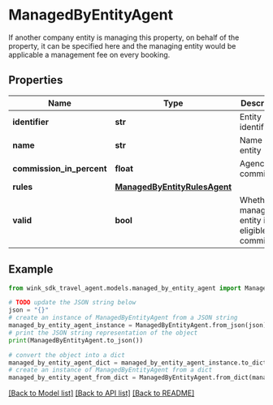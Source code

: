 # ManagedByEntityAgent

If another company entity is managing this property, on behalf of the property, it can be specified here and the managing entity would be applicable a management fee on every booking.

## Properties

Name | Type | Description | Notes
------------ | ------------- | ------------- | -------------
**identifier** | **str** | Entity identifier | 
**name** | **str** | Name of entity | 
**commission_in_percent** | **float** | Agency commission | 
**rules** | [**ManagedByEntityRulesAgent**](ManagedByEntityRulesAgent.md) |  | [optional] 
**valid** | **bool** | Whether managing entity is eligible a commission. | [optional] [readonly] 

## Example

```python
from wink_sdk_travel_agent.models.managed_by_entity_agent import ManagedByEntityAgent

# TODO update the JSON string below
json = "{}"
# create an instance of ManagedByEntityAgent from a JSON string
managed_by_entity_agent_instance = ManagedByEntityAgent.from_json(json)
# print the JSON string representation of the object
print(ManagedByEntityAgent.to_json())

# convert the object into a dict
managed_by_entity_agent_dict = managed_by_entity_agent_instance.to_dict()
# create an instance of ManagedByEntityAgent from a dict
managed_by_entity_agent_from_dict = ManagedByEntityAgent.from_dict(managed_by_entity_agent_dict)
```
[[Back to Model list]](../README.md#documentation-for-models) [[Back to API list]](../README.md#documentation-for-api-endpoints) [[Back to README]](../README.md)


